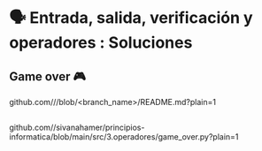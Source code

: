 # 🗣️ Entrada, salida, verificación y operadores : Soluciones

## Game over 🎮

github.com//<repository>/blob/<branch_name>/README.md?plain=1

## 

github.com//sivanahamer/principios-informatica/blob/main/src/3.operadores/game_over.py?plain=1
